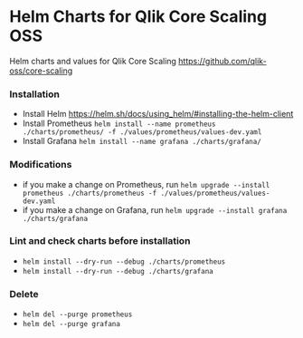# Helm Charts for Qlik Core Scaling OSS

Helm charts and values for Qlik Core Scaling
https://github.com/qlik-oss/core-scaling

### Installation
- Install Helm https://helm.sh/docs/using_helm/#installing-the-helm-client
- Install Prometheus `helm install --name prometheus ./charts/prometheus/ -f ./values/prometheus/values-dev.yaml`
- Install Grafana `helm install --name grafana ./charts/grafana/`

### Modifications
- if you make a change on Prometheus, run `helm upgrade --install prometheus ./charts/prometheus -f ./values/prometheus/values-dev.yaml`
- if you make a change on Grafana, run `helm upgrade --install grafana ./charts/grafana`

### Lint and check charts before installation
- `helm install --dry-run --debug ./charts/prometheus`
- `helm install --dry-run --debug ./charts/grafana`

### Delete
- `helm del --purge prometheus`
- `helm del --purge grafana`